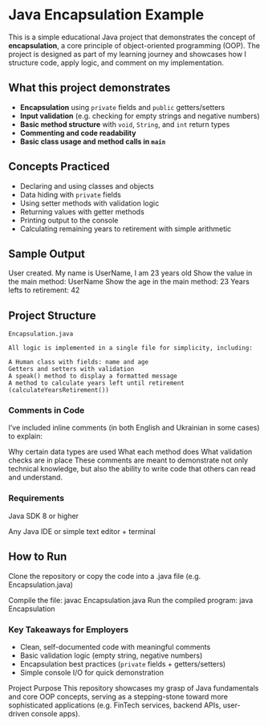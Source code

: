 # Java Encapsulation Example

This is a simple educational Java project that demonstrates the concept of **encapsulation**, a core principle of object-oriented programming (OOP). The project is designed as part of my learning journey and showcases how I structure code, apply logic, and comment on my implementation.

## What this project demonstrates

- **Encapsulation** using `private` fields and `public` getters/setters
- **Input validation** (e.g. checking for empty strings and negative numbers)
- **Basic method structure** with `void`, `String`, and `int` return types
- **Commenting and code readability**
- **Basic class usage and method calls in `main`**

## Concepts Practiced

- Declaring and using classes and objects
- Data hiding with `private` fields
- Using setter methods with validation logic
- Returning values with getter methods
- Printing output to the console
- Calculating remaining years to retirement with simple arithmetic

## Sample Output
User created.
My name is UserName, I am 23 years old
Show the value in the main method: UserName
Show the age in the main method: 23
Years lefts to retirement: 42


## Project Structure

```plaintext
Encapsulation.java

All logic is implemented in a single file for simplicity, including:

A Human class with fields: name and age
Getters and setters with validation
A speak() method to display a formatted message
A method to calculate years left until retirement (calculateYearsRetirement())
```

### Comments in Code
I’ve included inline comments (in both English and Ukrainian in some cases) to explain:

Why certain data types are used
What each method does
What validation checks are in place
These comments are meant to demonstrate not only technical knowledge, but also the ability to write code that others can read and understand.

### Requirements
Java SDK 8 or higher

Any Java IDE or simple text editor + terminal

## How to Run
Clone the repository or copy the code into a .java file (e.g. Encapsulation.java)

Compile the file:
javac Encapsulation.java
Run the compiled program:
java Encapsulation

### Key Takeaways for Employers
- Clean, self-documented code with meaningful comments
- Basic validation logic (empty string, negative numbers)
- Encapsulation best practices (`private` fields + getters/setters)
- Simple console I/O for quick demonstration


Project Purpose
This repository showcases my grasp of Java fundamentals and core OOP concepts, serving as a stepping-stone toward more sophisticated applications (e.g. FinTech services, backend APIs, user-driven console apps).

